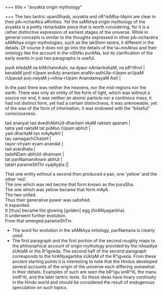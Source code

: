 +++
title = "avyakta origin mythology"

+++
The two tantric upaniShads, avyakta and nR^isiMha-tApini are clear in
their pA\~ncharAtra affinities. Yet the saMkhya origin mythology of the
avyakta is a pretty remarkable piece that is worth considering, for it
is a rather distinctive expression of earliest stages of the universe.
While in general concepts is similar to the thoughts expressed in other
pA\~ncharatra sAMkhya origin mythologies, such as the lakShmi-tantra, it
different in the details. Of course it does not go into the details of
the ta\~nmAtras and their ontology like the account in the viShNu
purANa, but its clarification of the early events in just two paragraphs
is useful.

purA kiledaM na kiMchannAsIn, na dyaur nAntarikshaM, na pR^ithivI |  
kevalaM jyotI rUpam anAdy-anantam anaNv-asthUla-rUpam arUpaM rUpavad
avij\~neyaM j\~nAna-rUpam AnandamayaM AsIt |

In the past there was neither the heavens, nor the mid-regions nor the
earth. There was only an entity of the form of light, which was without
a source nor end, it was neither an atomic particle nor a continous
mass, it had not distinct form, yet had a certain distinctness, it was
unknowable, yet of the was of the form of information, it was endowed
with the “blissful” consciousness.

tad ananyat tad dvedhAbhUd-dharitam ekaM raktam aparam |  
tatra yad raktaM tat puMso rUpam abhUt |   
yad-dharitaM tan mAyAyAH |  
tau samagachChataH |   
tayor-vIryam evam anandat |  
tad avardhata |  
tadaNDam abhUd-dhaimam |  
tat pariNamamAnam abhUt |   
tataH parameShThI vyajAyata ||

That one entity without a second then produced a pair, one ‘yellow’ and
the other ‘red’.  
The one which was red becme that form known as the puruSha.  
The one which was yellow became that form mAyA.  
The two united.  
Thus their generative power was satisfied.  
It expanded.  
It \[thus\] became the glowing \[golden\] egg (hirANyagarbha).  
It underwent further evolution.  
From that emerged parameShTin.

- The word for evolution in the sAMkhya ontology, pariNamana is clearly
used.  
- The first paragraph and the first portion of the second roughly maps
to the philosophical account of origin mythology provided by the
nAsadIya sUktaM or the R^igveda. The second half of the second paragraph
corresponds to the hirANyagarbha sUktaM of the R^igveda. From these
ancient starting points it is interesting to note that the Hindus
developed several accounts of the origin of the universe each differing
somewhat in their details. Examples of such are seen the bR^igu smR^iti,
the manu smR^iti, and the later tantric texts. So these ideas have hoary
continuity in the Hindu world and should be considered the result of
endogenous speculation on such topics.
